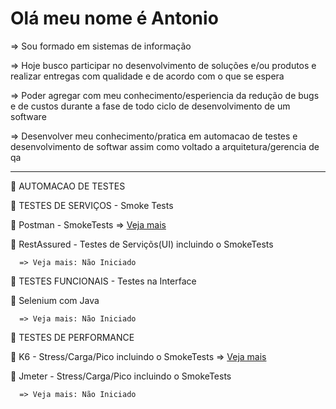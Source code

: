 # Olá meu nome é Antonio

=> Sou formado em sistemas de informação

=> Hoje busco participar no desenvolvimento de soluções e/ou produtos e realizar entregas com qualidade e de acordo com o que se espera

=> Poder agregar com meu conhecimento/esperiencia da redução de bugs e de custos durante a fase de todo ciclo de desenvolvimento de um software
   
=> Desenvolver meu conhecimento/pratica em automacao de testes e desenvolvimento de softwar assim como voltado a arquitetura/gerencia de qa

-----------------------------------------------------------------------------------------------------------

🚀 AUTOMACAO DE TESTES

🚀 TESTES DE SERVIÇOS - Smoke Tests 

   🔖 Postman - SmokeTests
      => [Veja mais](http://github.com/antoniogmartins/postman)

   🔖 RestAssured - Testes de Serviçõs(UI) incluindo o SmokeTests

      => Veja mais: Não Iniciado

🚀 TESTES FUNCIONAIS - Testes na Interface 

   🔖 Selenium com Java
   
      => Veja mais: Não Iniciado
  
🚀 TESTES DE PERFORMANCE

   🔖 K6 - Stress/Carga/Pico incluindo o SmokeTests
      => [Veja mais](http://github.com/antoniogmartins/K6)

   🔖 Jmeter - Stress/Carga/Pico incluindo o SmokeTests
   
      => Veja mais: Não Iniciado

